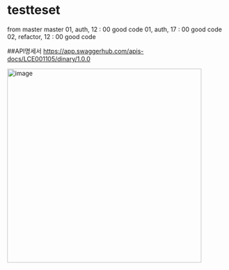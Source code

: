 # testteset
from master master
01, auth, 12 : 00 good code
01, auth, 17 : 00 good code
02, refactor, 12 : 00 good code

##API명세서
https://app.swaggerhub.com/apis-docs/LCE001105/dinary/1.0.0

<img width="446" alt="image" src="https://github.com/Leechaeun1/testteset/assets/88484000/f7dd78f4-c6e8-4308-9ae8-cb788a980396">

